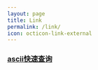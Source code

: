 ```yaml
---
layout: page
title: Link
permalink: /link/
icon: octicon-link-external
---
```


### [ascii快速查询](http://ascii.xdjc.date)
